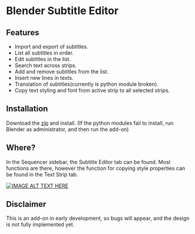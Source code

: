 # Blender Subtitle Editor

## Features
* Import and export of subtitles.
* List all subtitles in order.
* Edit subtitles in the list.
* Search text across strips. 
* Add and remove subtitles from the list.
* Insert new lines in texts.
* Translation of subtitles(currently is python module broken).
* Copy text styling and font from active strip to all selected strips.

## Installation
Download the [zip](https://github.com/tin2tin/subtitle_editor/archive/refs/heads/main.zip) and install.
(If the python modules fail to install, run Blender as administrator, and then run the add-on)

## Where?
In the Sequencer sidebar, the Subtitle Editor tab can be found. Most functions are there, however the function for copying style properties can be found in the Text Strip tab. 

[![IMAGE ALT TEXT HERE](http://img.youtube.com/vi/gbExt7N8OhA/0.jpg)](http://www.youtube.com/watch?v=gbExt7N8OhA)
## Disclaimer
This is an add-on in early development, so bugs will appear, and the design is not fully implemented yet. 
